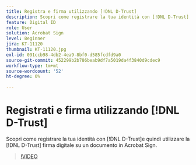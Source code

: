```yaml
---
title: Registra e firma utilizzando [!DNL D-Trust]
description: Scopri come registrare la tua identità con [!DNL D-Trust], quindi utilizzare la firma digitale [!DNL D-Trust] su un documento in Acrobat Sign
feature: Digital ID
role: User
solution: Acrobat Sign
level: Beginner
jira: KT-11120
thumbnail: KT-11120.jpg
exl-id: 091ccb98-4db2-4ea9-8bf0-d585fcdfd9a0
source-git-commit: 452299b2b786beab9df7a5019da4f3840d9cdec9
workflow-type: tm+mt
source-wordcount: '52'
ht-degree: 0%

---
```


# Registrati e firma utilizzando [!DNL D-Trust]

Scopri come registrare la tua identità con [!DNL D-Trust]e quindi utilizzare la [!DNL D-Trust] firma digitale su un documento in Acrobat Sign.

>[!VIDEO](https://video.tv.adobe.com/v/3410193?quality=12&learn=on&hidetitle=true)
